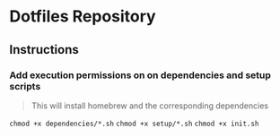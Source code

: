 # Dotfiles Repository

## Instructions

### Add execution permissions on on dependencies and setup scripts

> This will install homebrew and the corresponding dependencies

`chmod +x dependencies/*.sh`
`chmod +x setup/*.sh`
`chmod +x init.sh`
